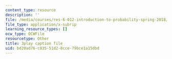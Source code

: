 ```yaml
---
content_type: resource
description: ''
file: /media/courses/res-6-012-introduction-to-probability-spring-2018/bd20ad76c83551d28cce79bce1a15dbd_WFMTus20mz4.vtt
file_type: application/x-subrip
learning_resource_types: []
ocw_type: OCWFile
resourcetype: Other
title: 3play caption file
uid: bd20ad76-c835-51d2-8cce-79bce1a15dbd
---
```


